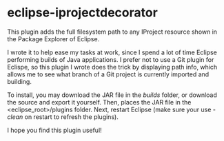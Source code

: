 eclipse-iprojectdecorator
=========================
This plugin adds the full filesystem path to any IProject resource shown in the Package Explorer of Eclipse.  

I wrote it to help ease my tasks at work, since I spend a lot of time Eclipse performing builds of Java applications.  I prefer not to use a Git plugin for Eclispe, so this plugin I wrote does the trick by displaying path info, which allows me to see what branch of a Git project is currently imported and building.

To install, you may download the JAR file in the *builds* folder, or download the source and export it yourself.  Then, places the JAR file in the <eclipse_root>/plugins folder.  Next, restart Eclipse (make sure your use *-clean* on restart to refresh the plugins).

I hope you find this plugin useful!
